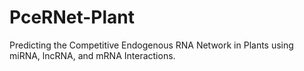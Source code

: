 # PceRNet-Plant
Predicting the Competitive Endogenous RNA Network in Plants using miRNA, lncRNA, and mRNA Interactions.
